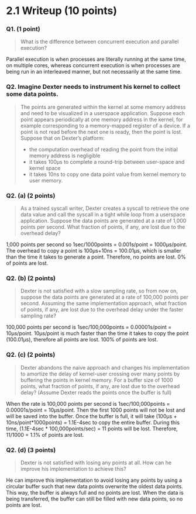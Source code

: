 # 2.1 Writeup (10 points)

### Q1. (1 point)

> What is the difference between concurrent execution and parallel execution?

Parallel execution is when processes are literally running at the same time, on multiple cores, whereas concurrent execution is when processes are being run in an interleaved manner, but not necessarily at the same time.

### Q2. Imagine Dexter needs to instrument his kernel to collect some data points.

> The points are generated within the kernel at some memory address and need to be visualized in a userspace application. Suppose each point appears periodically at one memory address in the kernel, for example corresponding to a memory-mapped register of a device. If a point is not read before the next one is ready, then the point is lost.
> Suppose that on Dexter’s platform:
>
> - the computation overhead of reading the point from the initial memory address is negligible
> - it takes 100µs to complete a round-trip between user-space and kernel space
> - it takes 10ns to copy one data point value from kernel memory to user memory.

### Q2. (a) (2 points)

> As a trained syscall writer, Dexter creates a syscall to retrieve the one data value and call the syscall in a tight while loop from a userspace application. Suppose the data points are generated at a rate of 1,000 points per second. What fraction of points, if any, are lost due to the overhead delay?

1,000 points per second so 1sec/1000points = 0.001s/point = 1000µs/point. The overhead to copy a point is 100µs+10ns = 100.01µs, which is smaller than the time it takes to generate a point. Therefore, no points are lost. 0% of points are lost.

### Q2. (b) (2 points)

> Dexter is not satisfied with a slow sampling rate, so from now on, suppose the data points are generated at a rate of 100,000 points per second. Assuming the same implementation approach, what fraction of points, if any, are lost due to the overhead delay under the faster sampling rate?

100,000 points per second is 1sec/100,000points = 0.00001s/point = 10µs/point. 10µs/point is much faster than the time it takes to copy the point (100.01µs), therefore all points are lost. 100% of points are lost.

### Q2. (c) (2 points)

> Dexter abandons the naive approach and changes his implementation to amortize the delay of kernel-user crossing over many points by buffering the points in kernel memory. For a buffer size of 1000 points, what fraction of points, if any, are lost due to the overhead delay? (Assume Dexter reads the points once the buffer is full)

When the rate is 100,000 points per second is 1sec/100,000points = 0.00001s/point = 10µs/point. Then the first 1000 points will not be lost and will be saved into the buffer. Once the buffer is full, it will take (100µs + 10ns/point*1000points) = 1.1E-4sec to copy the entire buffer. During this time, (1.1E-4sec * 100,000points/sec) = 11 points will be lost. Therefore, 11/1000 = 1.1% of points are lost.

### Q2. (d) (3 points)

> Dexter is not satisfied with losing any points at all. How can he improve his implementation to achieve this?

He can improve this implementation to avoid losing any points by using a circular buffer such that new data points overwrite the oldest data points. This way, the buffer is always full and no points are lost. When the data is being transferred, the buffer can still be filled with new data points, so no points are lost.
